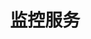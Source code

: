 ---
title: "监控服务"
linkTitle: "Document"
weight: 8
collapsible: true
icon: "/images/icons/compute-icon-storage.svg"
---